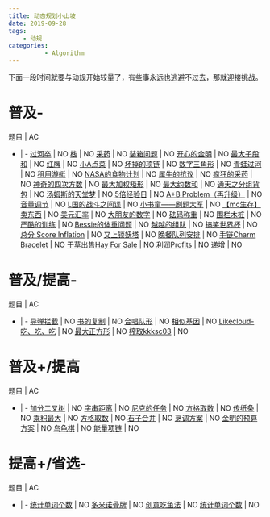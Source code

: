 ```yaml
---
title: 动态规划小山坡
date: 2019-09-28
tags: 
    - 动规
categories:
          - Algorithm
---
```

下面一段时间就要与动规开始较量了，有些事永远也逃避不过去，那就迎接挑战。

# 普及-

题目 | AC
- | - 
[过河卒](https://www.luogu.org/problem/P1002) | NO
[栈](https://www.luogu.org/problem/P1044) | NO
[采药](https://www.luogu.org/problem/P1048) | NO
[装箱问题](https://www.luogu.org/problem/P1049) | NO
[开心的金明](https://www.luogu.org/problem/P1060) | NO
[最大子段和](https://www.luogu.org/problem/P1115) | NO
[红牌](https://www.luogu.org/problem/P1130) | NO
[小A点菜](https://www.luogu.org/problem/P1164) | NO
[坏掉的项链](https://www.luogu.org/problem/P1203) | NO
[数字三角形](https://www.luogu.org/problem/P1216) | NO
[青蛙过河](https://www.luogu.org/problem/P1244) | NO
[租用游艇](https://www.luogu.org/problem/P1359) | NO
[NASA的食物计划](https://www.luogu.org/problem/P1507) | NO
[属牛的抗议](https://www.luogu.org/problem/P1569) | NO
[疯狂的采药](https://www.luogu.org/problem/P1616) | NO
[神奇的四次方数](https://www.luogu.org/problem/P1679) | NO
[最大加权矩形](https://www.luogu.org/problem/P1719) | NO
[最大约数和](https://www.luogu.org/problem/P1734) | NO
[通天之分组背包](https://www.luogu.org/problem/P1757) | NO
[汤姆斯的天堂梦](https://www.luogu.org/problem/P1796) | NO
[5倍经验日](https://www.luogu.org/problem/P1802) | NO
[A+B Problem（再升级）](https://www.luogu.org/problem/P1832) | NO
[音量调节](https://www.luogu.org/problem/P1877) | NO
[L国的战斗之间谍](https://www.luogu.org/problem/P1910) | NO
[小书童——刷题大军](https://www.luogu.org/problem/P1926) | NO
[【mc生存】卖东西](https://www.luogu.org/problem/P1964) | NO
[美元汇率](https://www.luogu.org/problem/P1968) | NO
[大朋友的数字](https://www.luogu.org/problem/P2008) | NO
[砝码称重](https://www.luogu.org/problem/P2347) | NO
[围栏木桩](https://www.luogu.org/problem/P2362) | NO
[严酷的训练](https://www.luogu.org/problem/P2430) | NO
[Bessie的体重问题](https://www.luogu.org/problem/P2639) | NO
[越越的组队](https://www.luogu.org/problem/P2663) | NO
[搞笑世界杯](https://www.luogu.org/problem/P2719) | NO
[总分 Score Inflation](https://www.luogu.org/problem/P2722) | NO
[又上锁妖塔](https://www.luogu.org/problem/P2800) | NO
[晚餐队列安排](https://www.luogu.org/problem/P2837) | NO
[手链Charm Bracelet](https://www.luogu.org/problem/P2871) | NO
[干草出售Hay For Sale](https://www.luogu.org/problem/P2925) | NO
[利润Profits](https://www.luogu.org/problem/P3009) | NO
[递增](https://www.luogu.org/problem/P3902) | NO

# 普及/提高-

题目 | AC
- | - 
[导弹拦截](https://www.luogu.org/problem/P1020) | NO 
[书的复制](https://www.luogu.org/problem/P1281) | NO
[合唱队形](https://www.luogu.org/problem/P1091) | NO 
[相似基因](https://www.luogu.org/problem/P1140) | NO 
[Likecloud-吃、吃、吃](https://www.luogu.org/problem/P1508) | NO
[最大正方形](https://www.luogu.org/problem/P1387) | NO
[榨取kkksc03](https://www.luogu.org/problem/P1855) | NO

# 普及+/提高

题目 | AC
- | - 
[加分二叉树](https://www.luogu.org/problem/P1040) | NO
[字串距离](https://www.luogu.org/problem/P1279) | NO
[尼克的任务](https://www.luogu.org/problem/P1280) | NO
[方格取数](https://www.luogu.org/problem/P1004) | NO
[传纸条](https://www.luogu.org/problem/P1006) | NO
[乘积最大](https://www.luogu.org/problem/P1018) | NO
[方格取数](https://www.luogu.org/problem/P1004) | NO
[石子合并](https://www.luogu.org/problem/P1880) | NO
[烹调方案](https://www.luogu.org/problem/P1417) | NO
[金明的预算方案](https://www.luogu.org/problem/P1064) | NO
[乌龟棋](https://www.luogu.org/problem/P1541) | NO
[能量项链](https://www.luogu.org/problem/P1063) | NO

# 提高+/省选-
题目 | AC
- | - 
[统计单词个数](https://www.luogu.org/problem/P1026) | NO
[多米诺骨牌](https://www.luogu.org/problem/P1282) | NO
[创意吃鱼法](https://www.luogu.org/problem/P1736) | NO
[统计单词个数](https://www.luogu.org/problem/P1026) | NO